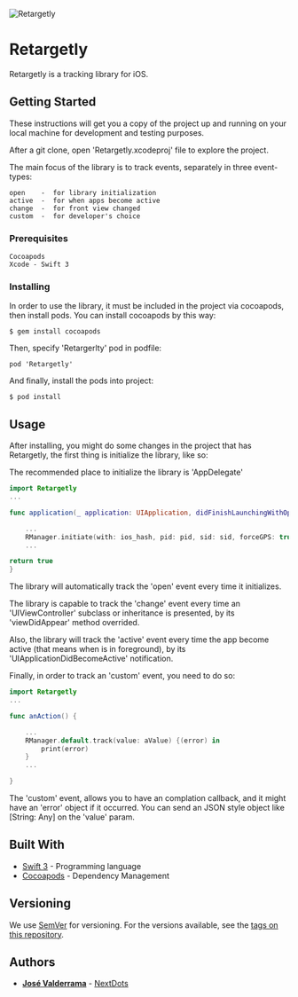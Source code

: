 ![Retargetly](http://beta.retargetly.com/wp-content/uploads/2015/07/Logo.png)

# Retargetly

Retargetly is a tracking library for iOS.

## Getting Started

These instructions will get you a copy of the project up and running on your local machine for development and testing purposes.

After a git clone, open 'Retargetly.xcodeproj' file to explore the project.

The main focus of the library is to track events, separately in three event-types:

```
open    -  for library initialization
active  -  for when apps become active
change  -  for front view changed
custom  -  for developer's choice
```

### Prerequisites

```
Cocoapods
Xcode - Swift 3
```

### Installing

In order to use the library, it must be included in the project via cocoapods, then install pods. You can install cocoapods by this way:

```
$ gem install cocoapods
```

Then, specify 'Retargerlty' pod in podfile:

```
pod 'Retargetly'
```

And finally, install the pods into project:

```
$ pod install
```


## Usage

After installing, you might do some changes in the project that has Retargetly, the first thing is initialize the library, like so:

The recommended place to initialize the library is 'AppDelegate'

```Swift
import Retargetly
...

func application(_ application: UIApplication, didFinishLaunchingWithOptions launchOptions: [UIApplicationLaunchOptionsKey: Any]?) -> {

    ...
    RManager.initiate(with: ios_hash, pid: pid, sid: sid, forceGPS: true)
    ...

return true
}
```

The library will automatically track the 'open' event every time it initializes.

The library is capable to track the 'change' event every time an 'UIViewController' subclass or inheritance is presented, by its 'viewDidAppear' method overrided.

Also, the library will track the 'active' event every time the app become active (that means when is in foreground), by its 'UIApplicationDidBecomeActive' notification.

Finally, in order to track an 'custom' event, you need to do so:

```Swift
import Retargetly
...

func anAction() {

    ...
    RManager.default.track(value: aValue) {(error) in
        print(error)
    }
    ...

}
```

The 'custom' event, allows you to have an complation callback, and it might have an 'error' object if it occurred. You can send an JSON style object like  [String: Any] on the 'value' param.

## Built With

* [Swift 3](https://swift.org/documentation/) - Programming language
* [Cocoapods](https://cocoapods.org/) - Dependency Management


## Versioning

We use [SemVer](http://semver.org/) for versioning. For the versions available, see the [tags on this repository](https://github.com/retargetly/sdk-ios/releases).

## Authors

* [**José Valderrama**](mailto:josevalderrama18@gmail.com) - [NextDots](http://nextdots.com/)


